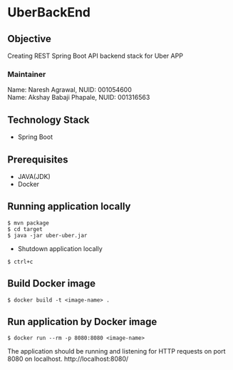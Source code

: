 # UberBackEnd

## Objective
Creating REST Spring Boot API backend stack for Uber APP

### Maintainer 
Name: Naresh Agrawal, NUID: 001054600<br/>
Name: Akshay Babaji Phapale, NUID: 001316563

## Technology Stack
* Spring Boot

## Prerequisites
* JAVA(JDK)
* Docker

## Running application locally
```
$ mvn package
$ cd target
$ java -jar uber-uber.jar
```

* Shutdown application locally
```
$ ctrl+c
```

## Build Docker image
```
$ docker build -t <image-name> .
```

## Run application by Docker image
```
$ docker run --rm -p 8080:8080 <image-name>
```
The application should be running and listening for HTTP requests on port 8080 on localhost.
http://localhost:8080/